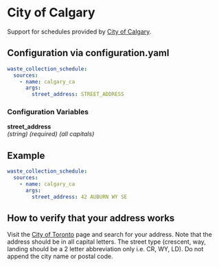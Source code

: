 # City of Calgary

Support for schedules provided by [City of Calgary](https://www.calgary.ca/waste/residential/garbage-schedule.html).

## Configuration via configuration.yaml

```yaml
waste_collection_schedule:
  sources:
    - name: calgary_ca
      args:
        street_address: STREET_ADDRESS
```

### Configuration Variables

**street_address**  
*(string) (required) (all capitals)*

## Example

```yaml
waste_collection_schedule:
  sources:
    - name: calgary_ca
      args:
        street_address: 42 AUBURN WY SE
```

## How to verify that your address works

Visit the [City of Toronto](https://www.calgary.ca/waste/residential/garbage-schedule.html) page and search for your address. Note that the address should be in all capital letters. The street type (crescent, way, landing should be a 2 letter abbreviation only i.e. CR, WY, LD). Do not append the city name or postal code.
